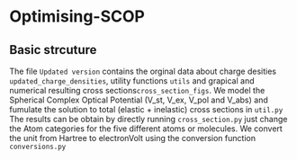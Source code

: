 # Optimising-SCOP
## Basic strcuture 

The file `Updated version` contains the orginal data about charge desities ` updated_charge_densities`, utility functions `utils` and grapical and numerical resulting cross sections`cross_section_figs`.
We model the Spherical Complex Optical Potential (V_st, V_ex, V_pol and V_abs) and fumulate the solution to total (elastic + inelastic) cross sections in `util.py`
The results can be obtain by directly running `cross_section.py` just change the Atom categories for the five different atoms or molecules.
We convert the unit from Hartree to electronVolt using the conversion function `conversions.py` 
